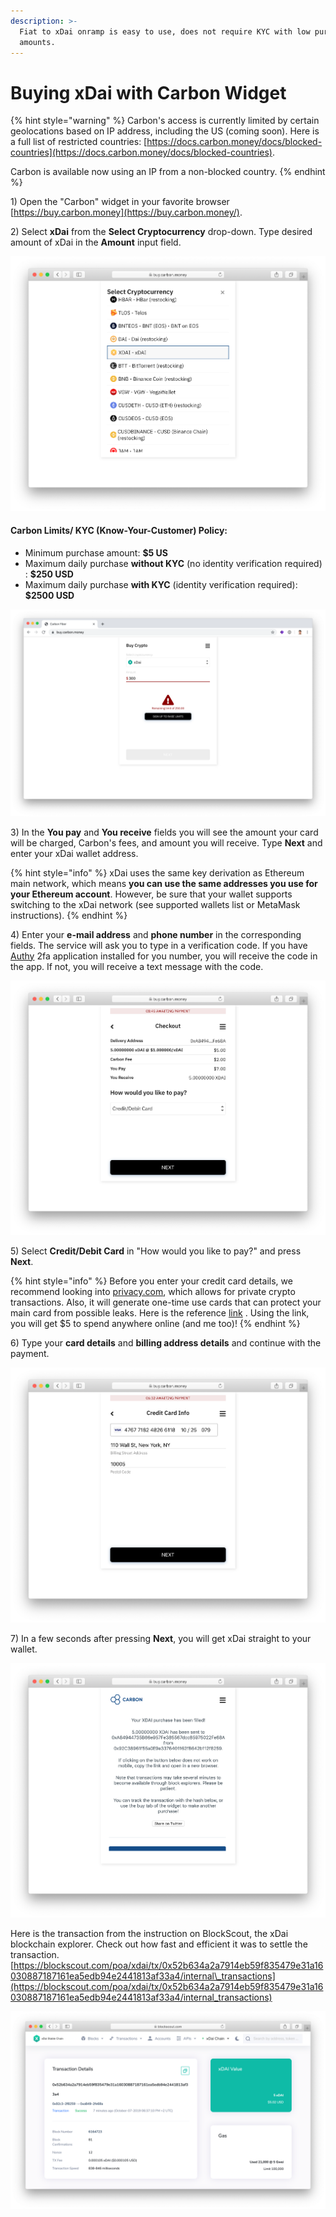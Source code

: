 ```yaml
---
description: >-
  Fiat to xDai onramp is easy to use, does not require KYC with low purchase
  amounts.
---
```


# Buying xDai with Carbon Widget

{% hint style="warning" %}
Carbon's access is currently limited by certain geolocations based on IP address, including the US \(coming soon\). Here is a full list of restricted countries: [https://docs.carbon.money/docs/blocked-countries](https://docs.carbon.money/docs/blocked-countries).

Carbon is available now using an IP from a non-blocked country.
{% endhint %}

1\) Open the "Carbon" widget in your favorite browser [https://buy.carbon.money](https://buy.carbon.money/). 

2\) Select **xDai** from the **Select Cryptocurrency** drop-down. Type desired amount of xDai in the **Amount** input field.

![Select xDai from the list of cryptocurrencies.](../../.gitbook/assets/screen-shot-2019-10-07-at-4.12.44-pm.png)

#### Carbon Limits/ KYC \(Know-Your-Customer\) Policy:

* Minimum purchase amount: **$5 US**
* Maximum daily purchase **without KYC** \(no identity verification required\) : **$250 USD**
* Maximum daily purchase **with KYC** \(identity verification required\): **$2500 USD**

![Up to $250 can be purchased per day without identity verification](../../.gitbook/assets/screen-shot-2019-10-14-at-6.03.13-pm.png)

3\) In the **You pay** and **You receive** fields you will see the amount your card will be charged, Carbon's fees, and amount you will receive. Type **Next** and enter your xDai wallet address. 

{% hint style="info" %}
xDai uses the same key derivation as Ethereum main network, which means **you can use the same addresses you use for your Ethereum account**. However, be sure that your wallet supports switching to the xDai network \(see supported wallets list or MetaMask instructions\).
{% endhint %}

4\) Enter your **e-mail address** and **phone number** in the corresponding fields. The service will ask you to type in a verification code. If you have [Authy](https://authy.com/) 2fa application installed for you number, you will receive the code in the app. If not, you will receive a text message with the code.

![Checkout section of Carbon widget](../../.gitbook/assets/screen-shot-2019-10-07-at-6.30.11-pm.png)

5\) Select **Credit/Debit Card** in "How would you like to pay?"  and press **Next**.

{% hint style="info" %}
Before you enter your credit card details, we recommend looking into [privacy.com](https://privacy.com/home), which allows for private crypto transactions.  Also, it will generate one-time use cards that can protect your main card from possible leaks. Here is the reference [link](https://privacy.com/join/ME94Y) . Using the link, you will get $5 to spend anywhere online \(and me too\)!
{% endhint %}

6\) Type your **card details** and **billing address details** and continue with the payment.

![Card details on the screenshot are for one time burner card generated by privacy.com. ](../../.gitbook/assets/screen-shot-2019-10-07-at-6.36.55-pm.png)

7\) In a few seconds after pressing **Next**, you will get xDai straight to your wallet.

![Direct Fiat to xDai onramp using Carbon widget. No Dai required.](../../.gitbook/assets/screen-shot-2019-10-07-at-6.40.05-pm.png)

Here is the transaction from the instruction on BlockScout, the xDai blockchain explorer. Check out how fast and efficient it was to settle the transaction. [https://blockscout.com/poa/xdai/tx/0x52b634a2a7914eb59f835479e31a16030887187161ea5edb94e2441813af33a4/internal\_transactions](https://blockscout.com/poa/xdai/tx/0x52b634a2a7914eb59f835479e31a16030887187161ea5edb94e2441813af33a4/internal_transactions)

![Transaction Details page on BlockScout ](../../.gitbook/assets/screen-shot-2019-10-07-at-6.43.59-pm.png)

